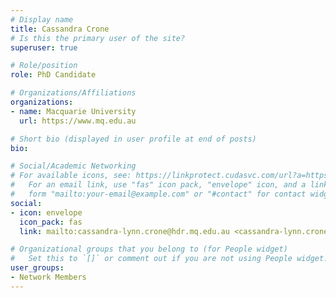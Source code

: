 ```yaml
---
# Display name
title: Cassandra Crone
# Is this the primary user of the site?
superuser: true

# Role/position
role: PhD Candidate

# Organizations/Affiliations
organizations:
- name: Macquarie University
  url: https://www.mq.edu.au

# Short bio (displayed in user profile at end of posts)
bio: 

# Social/Academic Networking
# For available icons, see: https://linkprotect.cudasvc.com/url?a=https%3a%2f%2fsourcethemes.com%2facademic%2fdocs%2fpage-builder%2f%23icons&c=E,1,03Q55I8O6D-V-MsaI5i3Th7UvGHpRVj6l4dANOBXiQaBRckWF-Uxi40d1B8mh5T88rS8FWL6R2UVO5-e4mDAmzVU5C2FJcU0kEkb6Qi2tyc,&typo=1
#   For an email link, use "fas" icon pack, "envelope" icon, and a link in the
#   form "mailto:your-email@example.com" or "#contact" for contact widget.
social:
- icon: envelope
  icon_pack: fas
  link: mailto:cassandra-lynn.crone@hdr.mq.edu.au <cassandra-lynn.crone@hdr.mq.edu.au>

# Organizational groups that you belong to (for People widget)
#   Set this to `[]` or comment out if you are not using People widget.
user_groups:
- Network Members
---
```

